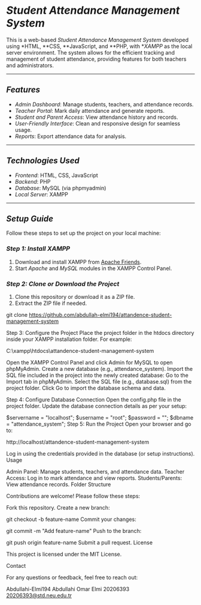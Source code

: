 # *Student Attendance Management System*

This is a web-based *Student Attendance Management System* developed using *HTML, **CSS, **JavaScript, and **PHP, with **XAMPP* as the local server environment. The system allows for the efficient tracking and management of student attendance, providing features for both teachers and administrators.

---

## *Features*
- *Admin Dashboard*: Manage students, teachers, and attendance records.
- *Teacher Portal*: Mark daily attendance and generate reports.
- *Student and Parent Access*: View attendance history and records.
- *User-Friendly Interface*: Clean and responsive design for seamless usage.
- *Reports*: Export attendance data for analysis.

---

## *Technologies Used*
- *Frontend*: HTML, CSS, JavaScript  
- *Backend*: PHP  
- *Database*: MySQL (via phpmyadmin)  
- *Local Server*: XAMPP  

---

## *Setup Guide*
Follow these steps to set up the project on your local machine:

### *Step 1: Install XAMPP*
1. Download and install XAMPP from [Apache Friends](https://www.apachefriends.org/index.html).  
2. Start *Apache* and *MySQL* modules in the XAMPP Control Panel.

### *Step 2: Clone or Download the Project*
1. Clone this repository or download it as a ZIP file.  
2. Extract the ZIP file if needed.  


git clone https://github.com/abdullah-elmi194/attandence-student-management-system



Step 3: Configure the Project
Place the project folder in the htdocs directory inside your XAMPP installation folder. For example:


C:\xampp\htdocs\attandence-student-management-system

Open the XAMPP Control Panel and click Admin for MySQL to open phpMyAdmin.
Create a new database (e.g., attendance_system).
Import the SQL file included in the project into the newly created database:
Go to the Import tab in phpMyAdmin.
Select the SQL file (e.g., database.sql) from the project folder.
Click Go to import the database schema and data.

Step 4: Configure Database Connection
Open the config.php file in the project folder.
Update the database connection details as per your setup:


$servername = "localhost";
$username = "root";
$password = "";
$dbname = "attendance_system";
Step 5: Run the Project
Open your browser and go to:

http://localhost/attandence-student-management-system

Log in using the credentials provided in the database (or setup instructions).
Usage

Admin Panel: Manage students, teachers, and attendance data.
Teacher Access: Log in to mark attendance and view reports.
Students/Parents: View attendance records.
Folder Structure



Contributions are welcome! Please follow these steps:

Fork this repository.
Create a new branch:

git checkout -b feature-name
Commit your changes:

git commit -m "Add feature-name"
Push to the branch:

git push origin feature-name
Submit a pull request.
License

This project is licensed under the MIT License.

Contact

For any questions or feedback, feel free to reach out:

Abdullahi-Elmi194 Abdullahi Omar Elmi
20206393 20206393@std.neu.edu.tr
